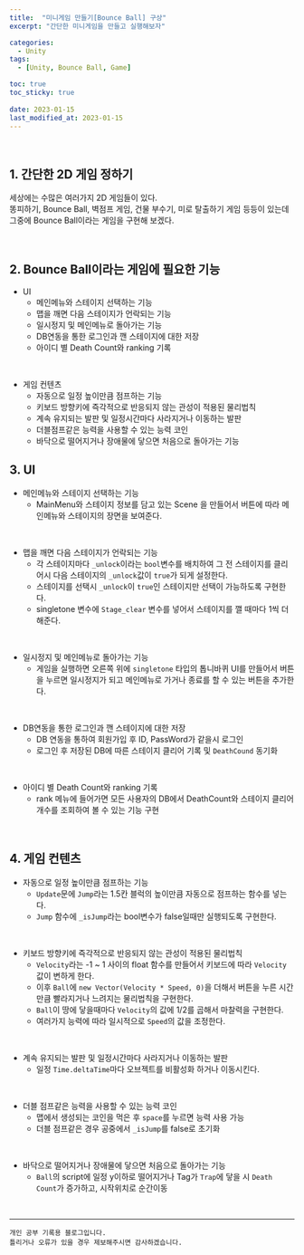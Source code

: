 ```yaml
---
title:  "미니게임 만들기[Bounce Ball] 구상"
excerpt: "간단한 미니게임을 만들고 실행해보자"

categories:
  - Unity
tags:
  - [Unity, Bounce Ball, Game]

toc: true
toc_sticky: true
 
date: 2023-01-15
last_modified_at: 2023-01-15
---
```


<br>

## 1. 간단한 2D 게임 정하기

세상에는 수많은 여러가지 2D 게임들이 있다.  
똥피하기, Bounce Ball, 벽점프 게임, 건물 부수기, 미로 탈출하기 게임 등등이 있는데 그중에 Bounce Ball이라는 게임을 구현해 보겠다.  

<br>

## 2. Bounce Ball이라는 게임에 필요한 기능  

- UI
  - 메인메뉴와 스테이지 선택하는 기능
  - 맵을 깨면 다음 스테이지가 언락되는 기능
  - 일시정지 및 메인메뉴로 돌아가는 기능
  - DB연동을 통한 로그인과 깬 스테이지에 대한 저장
  - 아이디 별 Death Count와 ranking 기록

<br>

- 게임 컨텐츠
  - 자동으로 일정 높이만큼 점프하는 기능
  - 키보드 방향키에 즉각적으로 반응되지 않는 관성이 적용된 물리법칙
  - 계속 유지되는 발판 및 일정시간마다 사라지거나 이동하는 발판
  - 더블점프같은 능력을 사용할 수 있는 능력 코인
  - 바닥으로 떨어지거나 장애물에 닿으면 처음으로 돌아가는 기능

## 3. UI  

- 메인메뉴와 스테이지 선택하는 기능
  - MainMenu와 스테이지 정보를 담고 있는 Scene 을 만들어서 버튼에 따라 메인메뉴와 스테이지의 장면을 보여준다.  

<br>

- 맵을 깨면 다음 스테이지가 언락되는 기능
  - 각 스테이지마다 `_unlock`이라는 `bool`변수를 배치하여 그 전 스테이지를 클리어시 다음 스테이지의 `_unlock`값이 `true`가 되게 설정한다.
  - 스테이지를 선택시 `_unlock`이 `true`인 스테이지만 선택이 가능하도록 구현한다.
  - singletone 변수에 `Stage_clear` 변수를 넣어서 스테이지를 깰 때마다 1씩 더해준다.

<br>

- 일시정지 및 메인메뉴로 돌아가는 기능
  - 게임을 실행하면 오른쪽 위에 `singletone` 타입의 톱니바퀴 UI를 만들어서 버튼을 누르면 일시정지가 되고 메인메뉴로 가거나 종료를 할 수 있는 버튼을 추가한다.

<br>


- DB연동을 통한 로그인과 깬 스테이지에 대한 저장
  - DB 연동을 통하여 회원가입 후 ID, PassWord가 같을시 로그인
  - 로그인 후 저장된 DB에 따른 스테이지 클리어 기록 및 `DeathCound` 동기화

<br>

- 아이디 별 Death Count와 ranking 기록
  - rank 메뉴에 들어가면 모든 사용자의 DB에서 DeathCount와 스테이지 클리어 개수를 조회하여 볼 수 있는 기능 구현

<br>

## 4. 게임 컨텐츠

- 자동으로 일정 높이만큼 점프하는 기능
  - `Update`문에 `Jump`라는 1.5칸 블럭의 높이만큼 자동으로 점프하는 함수를 넣는다.
  - `Jump` 함수에 `_isJump`라는 bool변수가 false일때만 실행되도록 구현한다.

<br>


- 키보드 방향키에 즉각적으로 반응되지 않는 관성이 적용된 물리법칙
  - `Velocity`라는 -1 ~ 1 사이의 float 함수를 만들어서 키보드에 따라 `Velocity` 값이 변하게 한다.
  - 이후 `Ball`에 `new Vector(Velocity * Speed, 0)`을 더해서 버튼을 누른 시간만큼 빨라지거나 느려지는 물리법칙을 구현한다.
  - `Ball`이 땅에 닿을때마다 `Velocity`의 값에 1/2를 곱해서 마찰력을 구현한다.
  - 여러가지 능력에 따라 일시적으로 `Speed`의 값을 조정한다.

<br>

- 계속 유지되는 발판 및 일정시간마다 사라지거나 이동하는 발판
  - 일정 `Time.deltaTime`마다 오브젝트를 비활성화 하거나 이동시킨다.

<br>

- 더블 점프같은 능력을 사용할 수 있는 능력 코인
  - 맵에서 생성되는 코인을 먹은 후 `space`를 누르면 능력 사용 가능
  - 더블 점프같은 경우 공중에서 `_isJump`를 false로 초기화

<br>

- 바닥으로 떨어지거나 장애물에 닿으면 처음으로 돌아가는 기능
  - `Ball`의 script에 일정 y이하로 떨어지거나 Tag가 `Trap`에 닿을 시 `Death Count`가 증가하고, 시작위치로 순간이동


<br>

***
    개인 공부 기록용 블로그입니다.
    틀리거나 오류가 있을 경우 제보해주시면 감사하겠습니다.